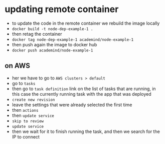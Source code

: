 # updating remote container

- to update the code in the remote container we rebuild the image locally
- `docker build -t node-dep-example-1 .`
- then retag the container
- `docker tag node-dep-example-1 academind/node-example-1`
- then push again the image to docker hub
- `docker push academind/node-example-1`

## on AWS

- her we have to go to `AWS clusters > default`
- go to `tasks`
- then go to `task definition` link on the list of tasks that are running, in this case the currently running task with the app that was deployed
- `create new revision`
- leave the settings that were already selected the first time
- then `actions`
- then `update service`
- `skip to review`
- `update service`
- then we wait for it to finish running the task, and then we search for the IP to connect
